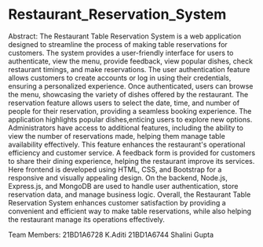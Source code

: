 # Restaurant_Reservation_System
Abstract:
The Restaurant Table Reservation System is a web application designed to streamline the process of making table reservations for customers. The system provides a user-friendly interface for users to authenticate, view the menu, provide feedback, view popular dishes, check restaurant timings, and make reservations.
The user authentication feature allows customers to create accounts or log in using their credentials, ensuring a personalized experience. Once authenticated, users can browse the menu,  showcasing the variety of dishes offered by the restaurant. The reservation feature allows users to select the date, time, and number of people for their reservation, providing a seamless booking experience. The application highlights popular dishes,enticing users to explore new options. 
Administrators have access to additional features, including the ability to view the number of reservations made, helping them manage table availability effectively. This feature enhances the restaurant's operational efficiency and customer service. A feedback form is provided for customers to share their dining experience, helping the restaurant improve its services.
Here frontend is developed using HTML, CSS, and Bootstrap for a responsive and visually appealing design. On the backend, Node.js, Express.js, and MongoDB are used to handle user authentication, store reservation data, and manage business logic.
Overall, the Restaurant Table Reservation System enhances customer satisfaction by providing a convenient and efficient way to make table reservations, while also helping the restaurant manage its operations effectively.

Team Members:
21BD1A6728 K.Aditi
21BD1A6744 Shalini Gupta
